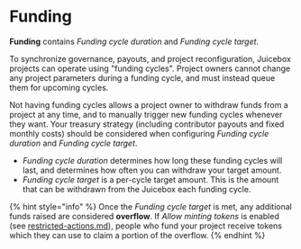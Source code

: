 # Funding

**Funding** contains _Funding cycle duration_ and _Funding cycle target_.

To synchronize governance, payouts, and project reconfiguration, Juicebox projects can operate using "funding cycles". Project owners cannot change any project parameters during a funding cycle, and must instead queue them for upcoming cycles.&#x20;

Not having funding cycles allows a project owner to withdraw funds from a project at any time, and  to manually trigger new funding cycles whenever they want. Your treasury strategy (including contributor payouts and fixed monthly costs) should be considered when configuring _Funding cycle duration_ and _Funding cycle target_.

* _Funding cycle duration_ determines how long these funding cycles will last, and determines how often you can withdraw your target amount.
* _Funding cycle target_ is a per-cycle target amount. This is the amount that can be withdrawn from the Juicebox each funding cycle.

{% hint style="info" %}
Once the _Funding cycle target_ is met, any additional funds raised are considered **overflow**. If _Allow minting tokens_ is enabled (see [restricted-actions.md](restricted-actions.md "mention")), people who fund your project receive tokens which they can use to claim a portion of the overflow.
{% endhint %}

